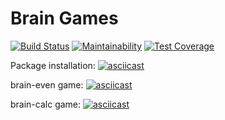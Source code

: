# Brain Games
[![Build Status](https://travis-ci.org/sergey20x25/project-lvl1-s462.svg?branch=master)](https://travis-ci.org/sergey20x25/project-lvl1-s462)
[![Maintainability](https://api.codeclimate.com/v1/badges/7d3b9106786d15568561/maintainability)](https://codeclimate.com/github/sergey20x25/project-lvl1-s462/maintainability)
[![Test Coverage](https://api.codeclimate.com/v1/badges/7d3b9106786d15568561/test_coverage)](https://codeclimate.com/github/sergey20x25/project-lvl1-s462/test_coverage)

Package installation:
[![asciicast](https://asciinema.org/a/235014.svg)](https://asciinema.org/a/235014)

brain-even game:
[![asciicast](https://asciinema.org/a/235019.svg)](https://asciinema.org/a/235019)

brain-calc game:
[![asciicast](https://asciinema.org/a/235021.svg)](https://asciinema.org/a/235021)
